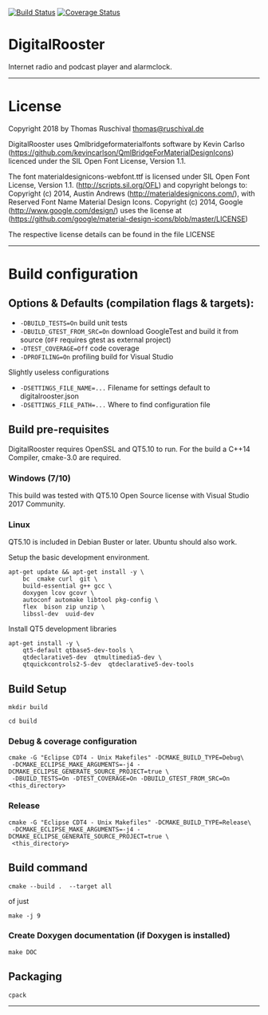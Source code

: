 [![Build Status](https://travis-ci.com/truschival/DigitalRoosterGui.svg?branch=develop)](https://travis-ci.com/truschival/DigitalRoosterGui)
[![Coverage Status](https://coveralls.io/repos/github/truschival/DigitalRoosterGui/badge.svg?branch=develop)](https://coveralls.io/github/truschival/DigitalRoosterGui?branch=develop)

DigitalRooster
===================

Internet radio and podcast player and alarmclock.

----
# License

Copyright 2018 by Thomas Ruschival <thomas@ruschival.de>

DigitalRooster uses Qmlbridgeformaterialfonts software by Kevin Carlso
(https://github.com/kevincarlson/QmlBridgeForMaterialDesignIcons)
licenced under the SIL Open Font License, Version 1.1.

The font materialdesignicons-webfont.ttf is licensed under SIL Open
Font License, Version 1.1. (http://scripts.sil.org/OFL) and copyright
belongs to: Copyright (c) 2014, Austin Andrews (http://materialdesignicons.com/),
with Reserved Font Name Material Design Icons.  Copyright (c) 2014,
Google (http://www.google.com/design/) uses the license at
(https://github.com/google/material-design-icons/blob/master/LICENSE)

The respective license details can be found in the file LICENSE	

-----
# Build configuration

## Options & Defaults (compilation flags & targets):

- `-DBUILD_TESTS=On`           build unit tests
- `-DBUILD_GTEST_FROM_SRC=On`  download GoogleTest and build it from source (`OFF` requires gtest as external project)
- `-DTEST_COVERAGE=Off`        code coverage
- `-DPROFILING=On`             profiling build for Visual Studio 

Slightly useless configurations

- `-DSETTINGS_FILE_NAME=...` Filename for settings default to digitalrooster.json
- `-DSETTINGS_FILE_PATH=...` Where to find configuration file


## Build pre-requisites

DigitalRooster requires OpenSSL and QT5.10 to run. For the build a C++14
Compiler, cmake-3.0 are required.

### Windows (7/10)

This build was tested with QT5.10 Open Source license with Visual Studio 2017
Community.

### Linux 

QT5.10 is included in Debian Buster or later. Ubuntu should also work.

Setup the basic development environment.

	apt-get update && apt-get install -y \
		bc 	cmake curl 	git \
		build-essential g++ gcc \
		doxygen lcov gcovr \
		autoconf automake libtool pkg-config \
		flex  bison zip unzip \
		libssl-dev 	uuid-dev
	
Install QT5 development libraries
	
	apt-get install -y \
		qt5-default qtbase5-dev-tools \
		qtdeclarative5-dev 	qtmultimedia5-dev \
		qtquickcontrols2-5-dev 	qtdeclarative5-dev-tools


## Build Setup
	
	mkdir build
	
	cd build

### Debug & coverage configuration	

	cmake -G "Eclipse CDT4 - Unix Makefiles" -DCMAKE_BUILD_TYPE=Debug\
	 -DCMAKE_ECLIPSE_MAKE_ARGUMENTS=-j4 -DCMAKE_ECLIPSE_GENERATE_SOURCE_PROJECT=true \
	 -DBUILD_TESTS=On -DTEST_COVERAGE=On -DBUILD_GTEST_FROM_SRC=On <this_directory>

### Release

	cmake -G "Eclipse CDT4 - Unix Makefiles" -DCMAKE_BUILD_TYPE=Release\
	 -DCMAKE_ECLIPSE_MAKE_ARGUMENTS=-j4 -DCMAKE_ECLIPSE_GENERATE_SOURCE_PROJECT=true \
	 <this_directory>

## Build command
	
	cmake --build .  --target all
	
of just 
	
	make -j 9
	
### Create Doxygen documentation (if Doxygen is installed)

	make DOC
	
## Packaging

	cpack

-------






